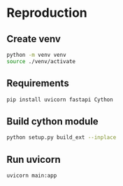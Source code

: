# Reproduction

## Create venv


```bash
python -m venv venv
source ./venv/activate
```

## Requirements 

```python
pip install uvicorn fastapi Cython
```

## Build cython module

```bash
python setup.py build_ext --inplace
```

## Run uvicorn

```bash
uvicorn main:app
```
